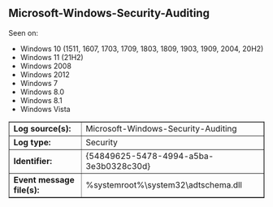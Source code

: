 ## Microsoft-Windows-Security-Auditing

Seen on:
* Windows 10 (1511, 1607, 1703, 1709, 1803, 1809, 1903, 1909, 2004, 20H2)
* Windows 11 (21H2)
* Windows 2008
* Windows 2012
* Windows 7
* Windows 8.0
* Windows 8.1
* Windows Vista

<table border="1" class="docutils">
  <tbody>
    <tr>
      <td><b>Log source(s):</b></td>
      <td>Microsoft-Windows-Security-Auditing</td>
    </tr>
    <tr>
      <td><b>Log type:</b></td>
      <td>Security</td>
    </tr>
    <tr>
      <td><b>Identifier:</b></td>
      <td>{54849625-5478-4994-a5ba-3e3b0328c30d}</td>
    </tr>
    <tr>
      <td><b>Event message file(s):</b></td>
      <td>%systemroot%\system32\adtschema.dll</td>
    </tr>
  </tbody>
</table>

&nbsp;

